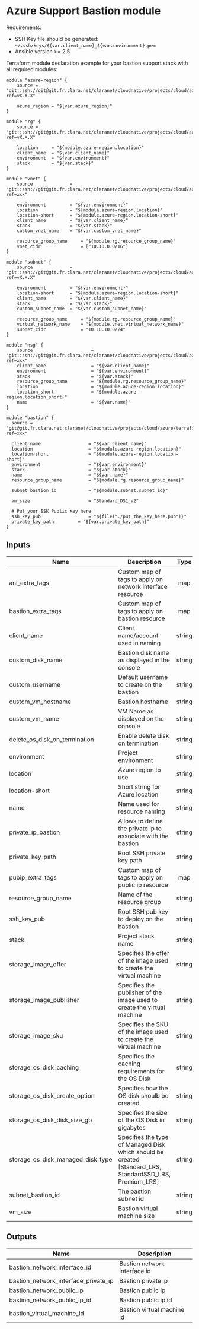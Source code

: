 # Azure Support Bastion module #

Requirements:

- SSH Key file should be generated: `~/.ssh/keys/${var.client_name}_${var.environment}.pem`
- Ansible version >= 2.5

Terraform module declaration example for your bastion support stack with all required modules:

```shell
module "azure-region" {
    source = "git::ssh://git@git.fr.clara.net/claranet/cloudnative/projects/cloud/azure/terraform/modules/regions.git?ref=vX.X.X"

    azure_region = "${var.azure_region}"
}

module "rg" {
    source = "git::ssh://git@git.fr.clara.net/claranet/cloudnative/projects/cloud/azure/terraform/modules/rg.git?ref=vX.X.X"

    location     = "${module.azure-region.location}"
    client_name  = "${var.client_name}"
    environment  = "${var.environment}"
    stack        = "${var.stack}"
}

module "vnet" {
    source              = "git::ssh://git@git.fr.clara.net/claranet/cloudnative/projects/cloud/azure/terraform/modules/vnet.git?ref=xxx"
    
    environment         = "${var.environment}"
    location            = "${module.azure-region.location}"
    location-short      = "${module.azure-region.location-short}"
    client_name         = "${var.client_name}"
    stack               = "${var.stack}"
    custom_vnet_name    = "${var.custom_vnet_name}"

    resource_group_name     = "${module.rg.resource_group_name}"
    vnet_cidr               = ["10.10.0.0/16"]
}

module "subnet" {
    source              = "git::ssh://git@git.fr.clara.net/claranet/cloudnative/projects/cloud/azure/terraform/modules/subnet.git?ref=vX.X.X"

    environment         = "${var.environment}"
    location-short      = "${module.azure-region.location-short}" 
    client_name         = "${var.client_name}"
    stack               = "${var.stack}"
    custom_subnet_name  = "${var.custom_subnet_name}"

    resource_group_name     = "${module.rg.resource_group_name}"
    virtual_network_name    = "${module.vnet.virtual_network_name}"
    subnet_cidr             = "10.10.10.0/24"
}

module "nsg" {
    source                      = "git::ssh://git@git.fr.clara.net/claranet/cloudnative/projects/cloud/azure/terraform/modules/nsg.git?ref=xxx"
    client_name                 = "${var.client_name}"
    environment                 = "${var.environment}"
    stack                       = "${var.stack}"
    resource_group_name         = "${module.rg.resource_group_name}"
    location                    = "${module.azure-region.location}"
    location_short              = "${module.azure-region.location_short}"
    name                        = "${var.name}"
}

module "bastion" {
  source = "git@git.fr.clara.net:claranet/cloudnative/projects/cloud/azure/terraform/modules/bastion.git?ref=xxx"
  
  client_name                  = "${var.client_name}"
  location                     = "${module.azure-region.location}"
  location-short               = "${module.azure-region.location-short}"
  environment                  = "${var.environment}"
  stack                        = "${var.stack}"
  name                         = "${var.name}"
  resource_group_name          = "${module.rg.resource_group_name}"

  subnet_bastion_id            = "${module.subnet.subnet_id}"
  
  vm_size                      = "Standard_DS1_v2"
  
  # Put your SSK Public Key here
  ssh_key_pub                  = "${file("./put_the_key_here.pub")}"
  private_key_path 	       = "${var.private_key_path}"
}
```

## Inputs

| Name | Description | Type | Default | Required |
|------|-------------|:----:|:-----:|:-----:|
| ani\_extra\_tags | Custom map of tags to apply on network interface resource | map | `<map>` | no |
| bastion\_extra\_tags | Custom map of tags to apply on bastion resource | map | `<map>` | no |
| client\_name | Client name/account used in naming | string | n/a | yes |
| custom\_disk\_name | Bastion disk name as displayed in the console | string | `""` | no |
| custom\_username | Default username to create on the bastion | string | `""` | no |
| custom\_vm\_hostname | Bastion hostname | string | `""` | no |
| custom\_vm\_name | VM Name as displayed on the console | string | `""` | no |
| delete\_os\_disk\_on\_termination | Enable delete disk on termination | string | `"true"` | no |
| environment | Project environment | string | n/a | yes |
| location | Azure region to use | string | n/a | yes |
| location-short | Short string for Azure location | string | n/a | yes |
| name | Name used for resource naming | string | n/a | yes |
| private\_ip\_bastion | Allows to define the private ip to associate with the bastion | string | `""` | no |
| private\_key\_path | Root SSH private key path | string | n/a | yes |
| pubip\_extra\_tags | Custom map of tags to apply on public ip resource | map | `<map>` | no |
| resource\_group\_name | Name of the resource group | string | n/a | yes |
| ssh\_key\_pub | Root SSH pub key to deploy on the bastion | string | n/a | yes |
| stack | Project stack name | string | n/a | yes |
| storage\_image\_offer | Specifies the offer of the image used to create the virtual machine | string | `"UbuntuServer"` | no |
| storage\_image\_publisher | Specifies the publisher of the image used to create the virtual machine | string | `"Canonical"` | no |
| storage\_image\_sku | Specifies the SKU of the image used to create the virtual machine | string | `"18.04-LTS"` | no |
| storage\_os\_disk\_caching | Specifies the caching requirements for the OS Disk | string | `"ReadWrite"` | no |
| storage\_os\_disk\_create\_option | Specifies how the OS disk shoulb be created | string | `"FromImage"` | no |
| storage\_os\_disk\_disk\_size\_gb | Specifies the size of the OS Disk in gigabytes | string | n/a | yes |
| storage\_os\_disk\_managed\_disk\_type | Specifies the type of Managed Disk which should be created [Standard_LRS, StandardSSD_LRS, Premium_LRS] | string | `"Standard_LRS"` | no |
| subnet\_bastion\_id | The bastion subnet id | string | n/a | yes |
| vm\_size | Bastion virtual machine size | string | n/a | yes |

## Outputs

| Name | Description |
|------|-------------|
| bastion_network_interface_id | Bastion network interface id |
| bastion_network_interface_private_ip | Bastion private ip |
| bastion_network_public_ip | Bastion public ip |
| bastion_network_public_ip_id | Bastion public ip id |
| bastion_virtual_machine_id | Bastion virtual machine id |
